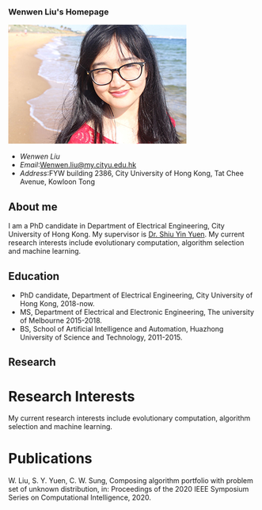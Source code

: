 ### Wenwen Liu's Homepage

![Image of WwL](https://github.com/WwL-good/wwl.github.com/blob/gh-pages/wwl.jpeg )
- *Wenwen Liu* 
- *Email*:Wenwen.liu@my.cityu.edu.hk
- *Address*:FYW building 2386, City University of Hong Kong, Tat Chee Avenue, Kowloon Tong

## About me

I am a PhD candidate in Department of Electrical Engineering, City University of Hong Kong. My supervisor is <a href="http://www.ee.cityu.edu.hk/~syyuen/">Dr. Shiu Yin Yuen</a>. My current research interests include evolutionary computation, algorithm selection and machine learning.

## Education
- PhD candidate, Department of Electrical Engineering, City University of Hong Kong, 2018-now.
- MS, Department of Electrical and Electronic Engineering, The university of Melbourne 2015-2018.
- BS, School of Artificial Intelligence and Automation, Huazhong University of Science and Technology, 2011-2015.

## Research
# Research Interests
My current research interests include evolutionary computation, algorithm selection and machine learning.
# Publications 
W.  Liu,  S.  Y.  Yuen,  C.  W.  Sung,  Composing  algorithm  portfolio  with problem  set  of  unknown  distribution,  in:  Proceedings  of  the  2020  IEEE Symposium Series on Computational Intelligence, 2020.


